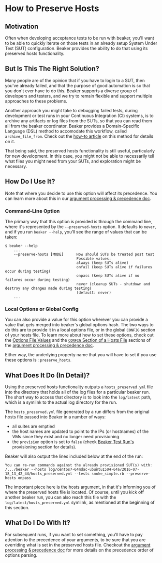 # How to Preserve Hosts

## Motivation

Often when developing acceptance tests to be run with beaker, you'll want to be
able to quickly iterate on those tests in an already setup System Under Test
(SUT) configuration. Beaker provides the ability to do that using its preserved
hosts functionality.

## But Is This The Right Solution?

Many people are of the opinion that if you have to login to a SUT, then you've
already failed, and that the purpose of good automation is so that you don't
ever have to do this. Beaker supports a diverse group of developers and testers,
and we try to remain flexible and support multiple approaches to these problems.

Another approach you might take to debugging failed tests, during development or
test runs in your Continuous Integration (CI) systems, is to archive any
artifacts or log files from the SUTs, so that you can read them all from the
beaker coordinator. Beaker provides a Domain-Specific Language (DSL) method to
accomodate this workflow, called `archive_file_from`. Check out the
[how-to article](archive_sut_files.md) on this method for details on it.

That being said, the preserved hosts functionality is still useful, particularly
for new development. In this case, you might not be able to necessarily tell
what files you might need from your SUTs, and exploration might be necessary.

## How Do I Use It?

Note that where you decide to use this option will affect its precedence. You
can learn more about this in our
[argument processing & precedence doc](../topics/argument_processing_and_precedence.md).

### Command-Line Option

The primary way that this option is provided is through the command line, where
it's represented by the `--preserved-hosts` option. It defaults to `never`, and
if you run `beaker --help`, you'll see the range of values that can be taken:

    $ beaker --help
        ...
        --preserve-hosts [MODE]      How should SUTs be treated post test
                                     Possible values:
                                     always (keep SUTs alive)
                                     onfail (keep SUTs alive if failures occur during testing)
                                     onpass (keep SUTs alive if no failures occur during testing)
                                     never (cleanup SUTs - shutdown and destroy any changes made during testing)
                                     (default: never)
        ...

### Local Options or Global Config

You can also provide a value for this option wherever you can provide a value
that gets merged into beaker's global options hash. The two ways to do this are
to provide it in a local options file, or in the global `CONFIG` section of your
hosts file. To learn more about how to set these options, check out the
[Options File Values](../topics/argument_processing_and_precedence.md#options-file-values)
and the
[`CONFIG` Section of a Hosts File](../topics/argument_processing_and_precedence.md#config-section-of-hosts-file)
sections of the
[argument processing & precedence doc](../topics/argument_processing_and_precedence.md).

Either way, the underlying property name that you will have to set if you use
these options is `:preserve_hosts`.

## What Does It Do (In Detail)?

Using the preserved hosts functionality outputs a `hosts_preserved.yml` file into
the directory that holds all of the log files for a particular beaker run. The
short way to access that directory is to look into the `log/latest` path, which
is a symlink to the actual log directory for the run.

The `hosts_preserved.yml` file generated by a run differs from the original 
hosts file passed into Beaker in a number of ways:

- all suites are emptied
- the host names are updated to point to the IPs (or hostnames) of the VMs since
they exist and no longer need provisioning
- the `provision` option is set to `false` (check 
[Beaker Test Run's](../tutorials/test_run.md) provisioning section for details).

Beaker will also output the lines included below at the end of the run:

    You can re-run commands against the already provisioned SUT(s) with:
    /.../beaker --hosts log/centos7-64mdac-ubuntu1504-64a/2016-07-18_13_42_44/hosts_preserved.yml --tests smoke_simple.rb --preserve-hosts onpass

The important piece here is the hosts argument, in that it's informing you of
where the preserved hosts file is located. Of course, until you kick off another
beaker run, you can also reach this file with the `log/latest/hosts_preserved.yml`
symlink, as mentioned at the beginning of this section.

## What Do I Do With It?

For subsequent runs, if you want to set something, you'll have to pay attention
to the precedence of your arguments, to be sure that you are overriding what is
set in the preserved hosts file. Checkout the
[argument processing & precedence doc](../topics/argument_processing_and_precedence.md)
for more details on the precedence order of options parsing.